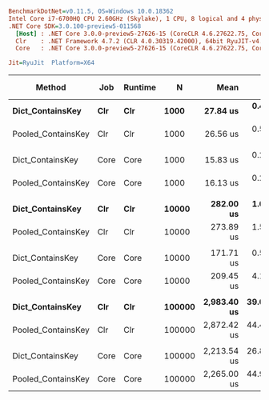 ``` ini

BenchmarkDotNet=v0.11.5, OS=Windows 10.0.18362
Intel Core i7-6700HQ CPU 2.60GHz (Skylake), 1 CPU, 8 logical and 4 physical cores
.NET Core SDK=3.0.100-preview5-011568
  [Host] : .NET Core 3.0.0-preview5-27626-15 (CoreCLR 4.6.27622.75, CoreFX 4.700.19.22408), 64bit RyuJIT
  Clr    : .NET Framework 4.7.2 (CLR 4.0.30319.42000), 64bit RyuJIT-v4.8.3801.0
  Core   : .NET Core 3.0.0-preview5-27626-15 (CoreCLR 4.6.27622.75, CoreFX 4.700.19.22408), 64bit RyuJIT

Jit=RyuJit  Platform=X64  

```
|             Method |  Job | Runtime |      N |        Mean |      Error |      StdDev |      Median | Ratio | RatioSD | Gen 0 | Gen 1 | Gen 2 | Allocated |
|------------------- |----- |-------- |------- |------------:|-----------:|------------:|------------:|------:|--------:|------:|------:|------:|----------:|
|   **Dict_ContainsKey** |  **Clr** |     **Clr** |   **1000** |    **27.84 us** |  **0.4091 us** |   **0.3827 us** |    **28.04 us** |  **1.00** |    **0.00** |     **-** |     **-** |     **-** |      **40 B** |
| Pooled_ContainsKey |  Clr |     Clr |   1000 |    26.56 us |  0.5251 us |   0.5157 us |    26.59 us |  0.95 |    0.03 |     - |     - |     - |      40 B |
|                    |      |         |        |             |            |             |             |       |         |       |       |       |           |
|   Dict_ContainsKey | Core |    Core |   1000 |    15.83 us |  0.2403 us |   0.2247 us |    15.92 us |  1.00 |    0.00 |     - |     - |     - |      32 B |
| Pooled_ContainsKey | Core |    Core |   1000 |    16.13 us |  0.2319 us |   0.2169 us |    16.17 us |  1.02 |    0.02 |     - |     - |     - |      32 B |
|                    |      |         |        |             |            |             |             |       |         |       |       |       |           |
|   **Dict_ContainsKey** |  **Clr** |     **Clr** |  **10000** |   **282.00 us** |  **1.0478 us** |   **0.9801 us** |   **282.05 us** |  **1.00** |    **0.00** |     **-** |     **-** |     **-** |      **44 B** |
| Pooled_ContainsKey |  Clr |     Clr |  10000 |   273.89 us |  1.5677 us |   1.3091 us |   273.43 us |  0.97 |    0.01 |     - |     - |     - |      44 B |
|                    |      |         |        |             |            |             |             |       |         |       |       |       |           |
|   Dict_ContainsKey | Core |    Core |  10000 |   171.71 us |  0.5441 us |   0.5089 us |   171.71 us |  1.00 |    0.00 |     - |     - |     - |      32 B |
| Pooled_ContainsKey | Core |    Core |  10000 |   209.45 us |  4.1163 us |   5.3524 us |   211.24 us |  1.21 |    0.03 |     - |     - |     - |      32 B |
|                    |      |         |        |             |            |             |             |       |         |       |       |       |           |
|   **Dict_ContainsKey** |  **Clr** |     **Clr** | **100000** | **2,983.40 us** | **39.0932 us** |  **36.5678 us** | **2,995.09 us** |  **1.00** |    **0.00** |     **-** |     **-** |     **-** |      **62 B** |
| Pooled_ContainsKey |  Clr |     Clr | 100000 | 2,872.42 us | 44.4022 us |  41.5339 us | 2,884.51 us |  0.96 |    0.02 |     - |     - |     - |      64 B |
|                    |      |         |        |             |            |             |             |       |         |       |       |       |           |
|   Dict_ContainsKey | Core |    Core | 100000 | 2,213.54 us | 26.8260 us |  25.0931 us | 2,222.19 us |  1.00 |    0.00 |     - |     - |     - |      40 B |
| Pooled_ContainsKey | Core |    Core | 100000 | 2,265.00 us | 44.9656 us | 106.8655 us | 2,229.03 us |  1.05 |    0.06 |     - |     - |     - |      40 B |
